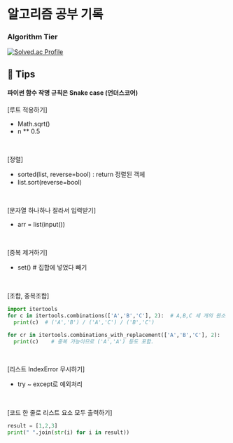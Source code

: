 # 알고리즘 공부 기록

### Algorithm Tier
[![Solved.ac Profile](http://mazassumnida.wtf/api/v2/generate_badge?boj=mopil1102)](https://solved.ac/mopil1102/)

## 📜 Tips
#### 파이썬 함수 작명 규칙은 Snake case (언더스코어)

[루트 적용하기]
  - Math.sqrt()
  - n ** 0.5
  <br>
 
[정렬]
  - sorted(list, reverse=bool) : return 정렬된 객체
  - list.sort(reverse=bool)
  <br>


[문자열 하나하나 잘라서 입력받기]
  - arr = list(input())
  <br>

[중복 제거하기]
  - set() # 집합에 넣었다 빼기
  <br>

[조합, 중복조합]
  ```python
  import itertools
  for c in itertools.combinations(['A','B','C'], 2):  # A,B,C 세 개의 원소 중 두 개를 뽑는 경우의 수 = 3가지
    print(c)  # ('A','B') / ('A','C') / ('B','C')

  for cr in itertools.combinations_with_replacement(['A','B','C'], 2):
    print(c)    # 중복 가능이므로 ('A','A') 등도 포함.
  ```
  <br>
  
[리스트 IndexError 무시하기]
 - try ~ except로 예외처리
  <br>

[코드 한 줄로 리스트 요소 모두 출력하기]
  ```python
  result = [1,2,3]
  print(" ".join(str(i) for i in result))
  ```
  <br>
 
